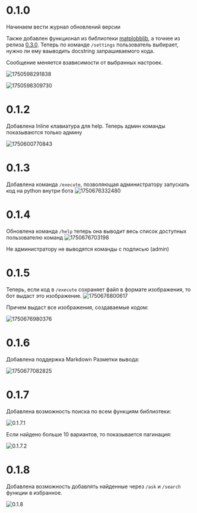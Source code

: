 # 0.1.0

Начинаем вести журнал обновлений версии

Также добавлен функционал из библиотеки [matplobblib](https://github.com/Ackrome/matplobblib), а точнее из релиза [0.3.0](https://github.com/Ackrome/matplobblib/releases/tag/v0.3.0). Теперь по команде `/settings` пользователь выбирает, нужно ли ему ваыводить docstring запрашиваемого кода.

Сообщение меняется взависимости от выбранных настроек.

![1750598291838](image/notes/1750598291838.png)

![1750598309730](image/notes/1750598309730.png)

# 0.1.2

Добавлена Inline клавиатура для help. Теперь админ команды показываются только админу

![1750600770843](image/notes/1750600770843.png)

# 0.1.3

Добавлена команда `/execute`, позволяющая администратору запускать код на python внутри бота
![1750676332480](image/notes/1750676332480.png)

# 0.1.4

Обновлена команда `/help` теперь она выводит весь список доступных пользователю команд
![1750676703198](image/notes/1750676703198.png)

Не администратору не выводятся команды с подписью (admin)

# 0.1.5

Теперь, если код в `/execute` сохраняет файл в формате изображения, то бот выдаст это изображение.
![1750676800617](image/notes/1750676800617.png)

Причем выдаст все изображения, создаваемые кодом:

![1750676980376](image/notes/1750676980376.png)

# 0.1.6

Добавлена поддержка Markdown Разметки вывода:

![1750677082825](image/notes/1750677082825.png)

# 0.1.7

Добавлена возможность поиска по всем функциям библиотеки:

![0.1.7.1](image/notes/0.1.7.1.png)

Если найдено больше 10 вариантов, то показывается пагинация:

![0.1.7.2](image/notes/0.1.7.2.png)

# 0.1.8

Добавлена возможность добавлять найденные через `/ask` и `/search` функции в избранное.

![0.1.8](image/notes/0.1.8.png)